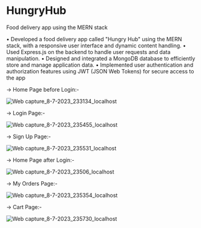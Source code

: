 # HungryHub
Food delivery app using the MERN stack 

• Developed a food delivery app called "Hungry Hub" using the MERN stack, with a responsive user interface and dynamic content
handling.
• Used Express.js on the backend to handle user requests and data manipulation.
• Designed and integrated a MongoDB database to efficiently store and manage application data.
• Implemented user authentication and authorization features using JWT (JSON Web Tokens) for secure access to the app

-> Home Page before Login:-

![Web capture_8-7-2023_233134_localhost](https://github.com/Bhavesh20Patel/HungryHub/assets/101475153/4be83c67-32b2-4346-89c5-20bb89c67116)

-> Login Page:-

![Web capture_8-7-2023_235455_localhost](https://github.com/Bhavesh20Patel/HungryHub/assets/101475153/661a16a9-8f9b-4c76-9a1d-41caee328140)

-> Sign Up Page:-

![Web capture_8-7-2023_235531_localhost](https://github.com/Bhavesh20Patel/HungryHub/assets/101475153/ae3d7a85-83f1-43cd-b997-981e8c2f4449)

-> Home Page after Login:-

![Web capture_8-7-2023_23506_localhost](https://github.com/Bhavesh20Patel/HungryHub/assets/101475153/9be801a5-e04b-4857-9d17-048d4d59e5b7)

-> My Orders Page:-

![Web capture_8-7-2023_235354_localhost](https://github.com/Bhavesh20Patel/HungryHub/assets/101475153/838378fe-be49-47ad-beec-92ca5b9290b7)

-> Cart Page:-

![Web capture_8-7-2023_235730_localhost](https://github.com/Bhavesh20Patel/HungryHub/assets/101475153/4a2f3f4d-7e06-44e0-8adc-5deb9f55ab4f)




